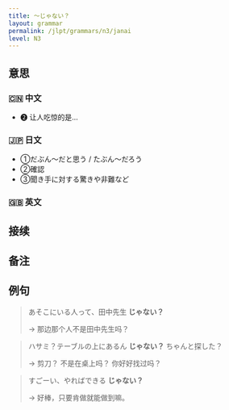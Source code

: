 ```yaml
---
title: 〜じゃない？
layout: grammar
permalink: /jlpt/grammars/n3/janai
level: N3
---
```


## 意思

### 🇨🇳 中文

- ❷ 让人吃惊的是...

### 🇯🇵 日文

- ①だぶん～だと思う / たぶん～だろう
- ②確認
- ③聞き手に対する驚きや非難など

### 🇬🇧 英文


## 接续


## 备注


## 例句

> あそこにいる人って、田中先生 **じゃない？**
>
> → 那边那个人不是田中先生吗？

> ハサミ？テーブルの上にあるん **じゃない？** ちゃんと探した？
>
> → 剪刀？ 不是在桌上吗？ 你好好找过吗？

> すごーい、やればできる **じゃない？**
>
> → 好棒，只要肯做就能做到嘛。

